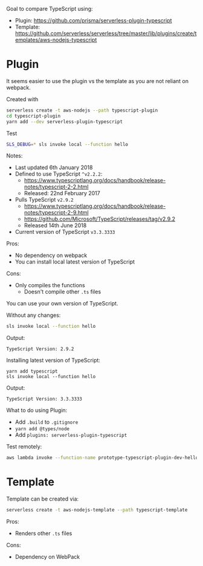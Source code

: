 Goal to compare TypeScript using:

- Plugin: https://github.com/prisma/serverless-plugin-typescript
- Template: https://github.com/serverless/serverless/tree/master/lib/plugins/create/templates/aws-nodejs-typescript 

# Plugin

It seems easier to use the plugin vs the template as you are not reliant on webpack.

Created with
```sh
serverless create -t aws-nodejs --path typescript-plugin
cd typescript-plugin
yarn add --dev serverless-plugin-typescript
```

Test
```sh
SLS_DEBUG=* sls invoke local --function hello
```

Notes:
- Last updated 6th January 2018
- Defined to use TypeScript `^v2.2.2`:
  - https://www.typescriptlang.org/docs/handbook/release-notes/typescript-2-2.html
  - Released: 22nd February 2017
- Pulls TypeScript `v2.9.2`
  - https://www.typescriptlang.org/docs/handbook/release-notes/typescript-2-9.html
  - https://github.com/Microsoft/TypeScript/releases/tag/v2.9.2
  - Released 14th June 2018
- Current version of TypeScript `v3.3.3333`

Pros:
- No dependency on webpack
- You can install local latest version of TypeScript

Cons:
- Only compiles the functions
  - Doesn't compile other `.ts` files

You can use your own version of TypeScript.

Without any changes:
```sh
sls invoke local --function hello
```

Output:
```
TypeScript Version: 2.9.2
```

Installing latest version of TypeScript:

```
yarn add typescript
sls invoke local --function hello
```

Output:
```
TypeScript Version: 3.3.3333
```

What to do using Plugin:
- Add `.build` to `.gitignore`
- `yarn add @types/node`
- Add `plugins: serverless-plugin-typescript`

Test remotely:
```sh
aws lambda invoke --function-name prototype-typescript-plugin-dev-hello /dev/stdout
```

# Template

Template can be created via:
```sh
serverless create -t aws-nodejs-template --path typescript-template
```

Pros:
- Renders other `.ts` files

Cons:
- Dependency on WebPack
